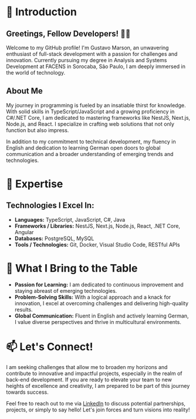 # 👋 Introduction

## Greetings, Fellow Developers! 👨‍💻

Welcome to my GitHub profile! I'm Gustavo Marson, an unwavering enthusiast of full-stack development with a passion for challenges and innovation. Currently pursuing my degree in Analysis and Systems Development at FACENS in Sorocaba, São Paulo, I am deeply immersed in the world of technology.

## About Me

My journey in programming is fueled by an insatiable thirst for knowledge. With solid skills in TypeScript/JavaScript and a growing proficiency in C#/.NET Core, I am dedicated to mastering frameworks like NestJS, Next.js, Node.js, and React. I specialize in crafting web solutions that not only function but also impress.

In addition to my commitment to technical development, my fluency in English and dedication to learning German open doors to global communication and a broader understanding of emerging trends and technologies.

# 🚀 Expertise

## Technologies I Excel In:

- **Languages:** TypeScript, JavaScript, C#, Java
- **Frameworks / Libraries:** NestJS, Next.js, Node.js, React, .NET Core, Angular
- **Databases:** PostgreSQL, MySQL
- **Tools / Technologies:** Git, Docker, Visual Studio Code, RESTful APIs

# 💼 What I Bring to the Table

- **Passion for Learning:** I am dedicated to continuous improvement and staying abreast of emerging technologies.
- **Problem-Solving Skills:** With a logical approach and a knack for innovation, I excel at overcoming challenges and delivering high-quality results.
- **Global Communication:** Fluent in English and actively learning German, I value diverse perspectives and thrive in multicultural environments.

# 📫 Let's Connect!

I am seeking challenges that allow me to broaden my horizons and contribute to innovative and impactful projects, especially in the realm of back-end development. If you are ready to elevate your team to new heights of excellence and creativity, I am prepared to be part of this journey towards success.

Feel free to reach out to me via [LinkedIn](https://www.linkedin.com/in/gustavomarson/) to discuss potential partnerships, projects, or simply to say hello! Let's join forces and turn visions into reality!
